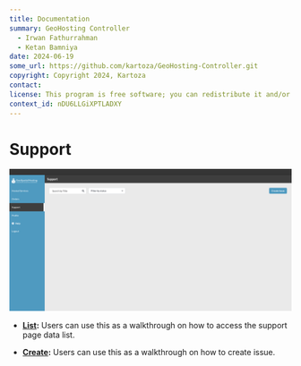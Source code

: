 ```yaml
---
title: Documentation
summary: GeoHosting Controller
  - Irwan Fathurrahman
  - Ketan Bamniya
date: 2024-06-19
some_url: https://github.com/kartoza/GeoHosting-Controller.git
copyright: Copyright 2024, Kartoza
contact:
license: This program is free software; you can redistribute it and/or modify it under the terms of the GNU Affero General Public License as published by the Free Software Foundation; either version 3 of the License, or (at your option) any later version.
context_id: nDU6LLGiXPTLADXY
---
```


# Support 

[![Support](./img/support-img-1.png)](./img/support-img-1.png)

* **[List](./list.md):** Users can use this as a walkthrough on how to access the support page data list.

* **[Create](./create.md):** Users can use this as a walkthrough on how to create issue.
